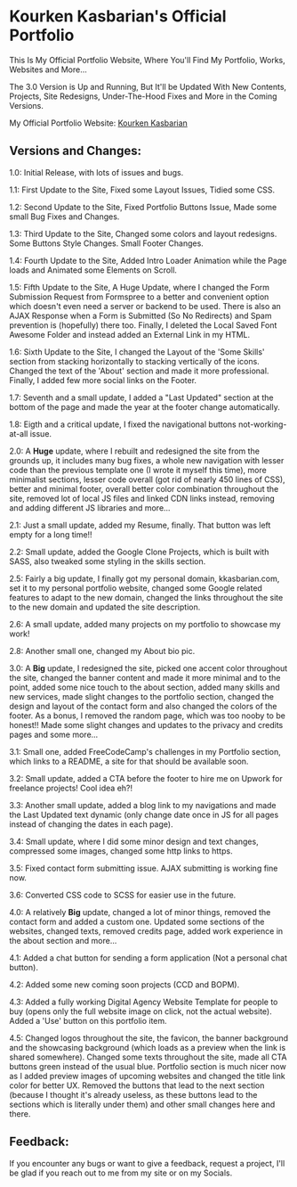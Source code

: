 # Kourken Kasbarian's Official Portfolio

This Is My Official Portfolio Website, Where You'll Find My Portfolio, Works, Websites and More...

The 3.0 Version is Up and Running, But It'll be Updated With New Contents, Projects, Site Redesigns, Under-The-Hood Fixes and More in the Coming Versions.

My Official Portfolio Website: [Kourken Kasbarian](http://www.kkasbarian.com/)

## Versions and Changes:

1.0: Initial Release, with lots of issues and bugs.

1.1: First Update to the Site, Fixed some Layout Issues, Tidied some CSS.

1.2: Second Update to the Site, Fixed Portfolio Buttons Issue, Made some small Bug Fixes and Changes.

1.3: Third Update to the Site, Changed some colors and layout redesigns. Some Buttons Style Changes. Small Footer Changes.

1.4: Fourth Update to the Site, Added Intro Loader Animation while the Page loads and Animated some Elements on Scroll.

1.5: Fifth Update to the Site, A Huge Update, where I changed the Form Submission Request from Formspree to a better and convenient option which doesn't even need a server or backend to be used. There is also an AJAX Response when a Form is Submitted (So No Redirects) and Spam prevention is (hopefully) there too. Finally, I deleted the Local Saved Font Awesome Folder and instead added an External Link in my HTML.

1.6: Sixth Update to the Site, I changed the Layout of the 'Some Skills' section from stacking horizontally to stacking vertically of the icons. Changed the text of the 'About' section and made it more professional. Finally, I added few more social links on the Footer.

1.7: Seventh and a small update, I added a "Last Updated" section at the bottom of the page and made the year at the footer change automatically.

1.8: Eigth and a critical update, I fixed the navigational buttons not-working-at-all issue.

2.0: A **Huge** update, where I rebuilt and redesigned the site from the grounds up, it includes many bug fixes, a whole new navigation with lesser code than the previous template one (I wrote it myself this time), more minimalist sections, lesser code overall (got rid of nearly 450 lines of CSS), better and minimal footer, overall better color combination throughout the site, removed lot of local JS files and linked CDN links instead, removing and adding different JS libraries and more...

2.1: Just a small update, added my Resume, finally. That button was left empty for a long time!!

2.2: Small update, added the Google Clone Projects, which is built with SASS, also tweaked some styling in the skills section.

2.5: Fairly a big update, I finally got my personal domain, kkasbarian.com, set it to my personal portfolio website, changed some Google related features to adapt to the new domain, changed the links throughout the site to the new domain and updated the site description.

2.6: A small update, added many projects on my portfolio to showcase my work!

2.8: Another small one, changed my About bio pic.

3.0: A **Big** update, I redesigned the site, picked one accent color throughout the site, changed the banner content and made it more minimal and to the point, added some nice touch to the about section, added many skills and new services, made slight changes to the portfolio section, changed the design and layout of the contact form and also changed the colors of the footer. As a bonus, I removed the random page, which was too nooby to be honest!! Made some slight changes and updates to the privacy and credits pages and some more...

3.1: Small one, added FreeCodeCamp's challenges in my Portfolio section, which links to a README, a site for that should be available soon.

3.2: Small update, added a CTA before the footer to hire me on Upwork for freelance projects! Cool idea eh?!

3.3: Another small update, added a blog link to my navigations and made the Last Updated text dynamic (only change date once in JS for all pages instead of changing the dates in each page).

3.4: Small update, where I did some minor design and text changes, compressed some images, changed some http links to https.

3.5: Fixed contact form submitting issue. AJAX submitting is working fine now.

3.6: Converted CSS code to SCSS for easier use in the future.

4.0: A relatively **Big** update, changed a lot of minor things, removed the contact form and added a custom one. Updated some sections of the websites, changed texts, removed credits page, added work experience in the about section and more...

4.1: Added a chat button for sending a form application (Not a personal chat button).

4.2: Added some new coming soon projects (CCD and BOPM).

4.3: Added a fully working Digital Agency Website Template for people to buy (opens only the full website image on click, not the actual website). Added a 'Use' button on this portfolio item.

4.5: Changed logos throughout the site, the favicon, the banner background and the showcasing background (which loads as a preview when the link is shared somewhere). Changed some texts throughout the site, made all CTA buttons green instead of the usual blue. Portfolio section is much nicer now as I added preview images of upcoming websites and changed the title link color for better UX. Removed the buttons that lead to the next section (because I thought it's already useless, as these buttons lead to the sections which is literally under them) and other small changes here and there.

## Feedback:

If you encounter any bugs or want to give a feedback, request a project, I'll be glad if you reach out to me from my site or on my Socials.
